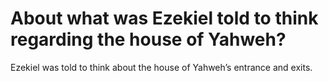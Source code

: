 # About what was Ezekiel told to think regarding the house of Yahweh?

Ezekiel was told to think about the house of Yahweh’s entrance and exits.

